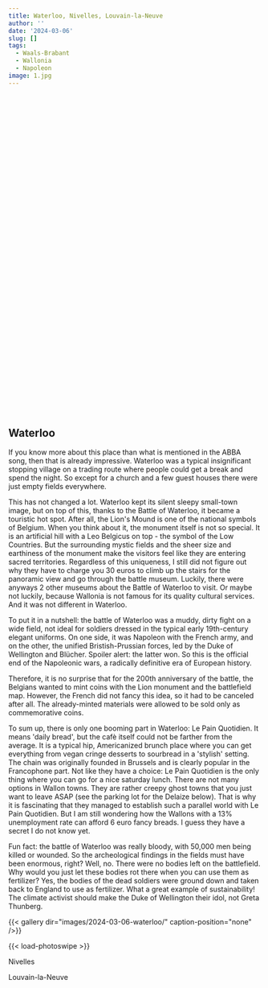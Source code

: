```yaml
---
title: Waterloo, Nivelles, Louvain-la-Neuve
author: ''
date: '2024-03-06'
slug: []
tags:
  - Waals-Brabant
  - Wallonia
  - Napoleon
image: 1.jpg
---
```



<div style="min-height:632px"><script type="text/javascript" defer src="https://datawrapper.dwcdn.net/XeH1U/embed.js?v=1" charset="utf-8"></script><noscript><img src="https://datawrapper.dwcdn.net/XeH1U/full.png" alt="" /></noscript></div>



  


## Waterloo

If you know more about this place than what is mentioned in the ABBA song, then that is already impressive. Waterloo was a typical insignificant stopping village on a trading route where people could get a break and spend the night. So except for a church and a few guest houses there were just empty fields everywhere.
 
This has not changed a lot. Waterloo kept its silent sleepy small-town image, but on top of this, thanks to the Battle of Waterloo, it became a touristic hot spot. After all, the Lion's Mound is one of the national symbols of Belgium. When you think about it, the monument itself is not so special. It is an artificial hill with a Leo Belgicus on top - the symbol of the Low Countries. But the surrounding mystic fields and the sheer size and earthiness of the monument make the visitors feel like they are entering sacred territories. Regardless of this uniqueness, I still did not figure out why they have to charge you 30 euros to climb up the stairs for the panoramic view and go through the battle museum. Luckily, there were anyways 2 other museums about the Battle of Waterloo to visit. Or maybe not luckily, because Wallonia is not famous for its quality cultural services. And it was not different in Waterloo.
 
To put it in a nutshell: the battle of Waterloo was a muddy, dirty fight on a wide field, not ideal for soldiers dressed in the typical early 19th-century elegant uniforms. On one side, it was Napoleon with the French army, and on the other, the unified Bristish-Prussian forces, led by the Duke of Wellington and  Blücher. Spoiler alert: the latter won. So this is the official end of the Napoleonic wars, a radically definitive era of European history.
 
Therefore, it is no surprise that for the 200th anniversary of the battle, the Belgians wanted to mint coins with the Lion monument and the battlefield map. However, the French did not fancy this idea, so it had to be canceled after all. The already-minted materials were allowed to be sold only as commemorative coins.

To sum up, there is only one booming part in Waterloo: Le Pain Quotidien. It means 'daily bread', but the cafè itself could not be farther from the average. It is a typical hip, Americanized brunch place where you can get everything from vegan cringe desserts to sourbread in a 'stylish' setting. The chain was originally founded in Brussels and is clearly popular in the Francophone part. Not like they have a choice: Le Pain Quotidien is the only thing where you can go for a nice saturday lunch. There are not many options in Wallon towns. They are rather creepy ghost towns that you just want to leave ASAP (see the parking lot for the Delaize below). That is why it is fascinating that they managed to establish such a parallel world with Le Pain Quotidien. But I am still wondering how the Wallons with a 13% unemployment rate can afford 6 euro fancy breads. I guess they have a secret I do not know yet.
 
Fun fact: the battle of Waterloo was really bloody, with 50,000 men being killed or wounded. So the archeological findings in the fields must have been enormous, right? Well, no. There were no bodies left on the battlefield. Why would you just let these bodies rot there when you can use them as fertilizer? Yes, the bodies of the dead soldiers were ground down and taken back to England to use as fertilizer. What a great example of sustainability! The climate activist should make the Duke of Wellington their idol, not Greta Thunberg. 



 {{< gallery dir="images/2024-03-06-waterloo/" caption-position="none" />}}


{{< load-photoswipe >}}



Nivelles





Louvain-la-Neuve
